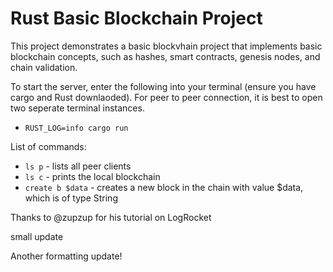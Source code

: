 # Rust Basic Blockchain Project

This project demonstrates a basic blockvhain project that implements basic blockchain concepts, such as hashes, smart contracts, genesis nodes, and chain validation.

To start the server, enter the following into your terminal (ensure you have cargo and Rust downlaoded). For peer to peer connection, it is best to open two seperate terminal instances.

* `RUST_LOG=info cargo run`

List of commands:

* `ls p` - lists all peer clients
* `ls c` - prints the local blockchain
* `create b $data` - creates a new block in the chain with value $data, which is of type String

Thanks to @zupzup for his tutorial on LogRocket

small update

Another formatting update!
